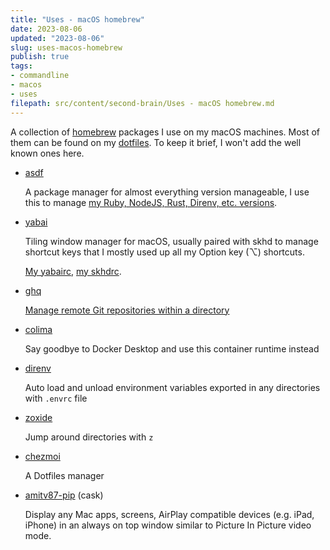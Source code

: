 ```yaml
---
title: "Uses - macOS homebrew"
date: 2023-08-06
updated: "2023-08-06"
slug: uses-macos-homebrew
publish: true
tags:
- commandline
- macos
- uses
filepath: src/content/second-brain/Uses - macOS homebrew.md
---
```


A collection of [homebrew](https://brew.sh) packages I use on my macOS machines. Most of them can be found on my [dotfiles](https://github.com/narze/dotfiles/blob/master/chezmoi/.chezmoiscripts/run_once_after_darwin_10-install-packages.sh.tmpl). To keep it brief, I won't add the well known ones here.

* [asdf](https://asdf-vm.com)

  A package manager for almost everything version manageable, I use this to manage [my Ruby, NodeJS, Rust, Direnv, etc. versions](https://github.com/narze/dotfiles/blob/master/chezmoi/.chezmoiscripts/run_once_after_darwin_31-install-asdf-plugins-macos.sh.tmpl).

* [yabai](https://github.com/koekeishiya/yabai)

  Tiling window manager for macOS, usually paired with skhd to manage shortcut keys that I mostly used up all my Option key (⌥) shortcuts.

  [My yabairc](https://github.com/narze/dotfiles/blob/master/chezmoi/executable_dot_yabairc), [my skhdrc](https://github.com/narze/dotfiles/blob/master/chezmoi/executable_dot_skhdrc).

* [ghq](https://github.com/x-motemen/ghq)

  [Manage remote Git repositories within a directory](/ghq-remote-repo-management-tool)

* [colima](https://github.com/abiosoft/colima)

  Say goodbye to Docker Desktop and use this container runtime instead

* [direnv](https://direnv.net)

  Auto load and unload environment variables exported in any directories with `.envrc` file

* [zoxide](https://github.com/ajeetdsouza/zoxide)

  Jump around directories with `z`

* [chezmoi](https://www.chezmoi.io)

  A Dotfiles manager

* [amitv87-pip](https://github.com/amitv87/PiP) (cask)

  Display any Mac apps, screens, AirPlay compatible devices (e.g. iPad, iPhone) in an always on top window similar to Picture In Picture video mode.
